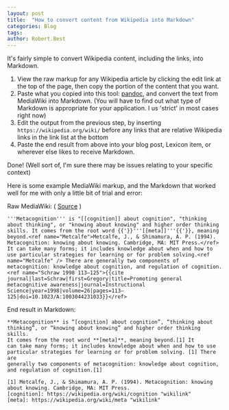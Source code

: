 ```yaml
---
layout: post
title:  "How to convert content from Wikipedia into Markdown"
categories: Blog
tags:  
author: Robert.Best
---
```


It's fairly simple to convert Wikipedia content, including the links, into Markdown.

1. View the raw markup for any Wikipedia article by clicking the edit link at the top of the page, then copy the portion of the content that you want.
2. Paste what you copied into this tool: [pandoc](http://pandoc.org/try/), and convert the text from MediaWiki into Markdown. (You will have to find out what type of Markdown is appropriate for your application. I us 'strict' in most cases right now)
3. Edit the output from the previous step, by inserting `https://wikipedia.org/wiki/` before any links that are relative Wikipedia links in the link list at the bottom
4. Paste the end result from above into your blog post, Lexicon item, or wherever else likes to receive Markdown.

Done! (Well sort of, I'm sure there may be issues relating to your specific context)


Here is some example MediaWiki markup, and the Markdown that worked well for me with only a little bit of trial and error:

Raw MediaWiki: ( [Source](https://en.wikipedia.org/wiki/Metacognition) )
```
'''Metacognition''' is "[[cognition]] about cognition", "thinking about thinking", or "knowing about knowing" and higher order thinking skills. It comes from the root word {{'}}'''[[meta]]'''{{'}}, meaning beyond.<ref name="Metcalfe">Metcalfe, J., & Shimamura, A. P. (1994). Metacognition: knowing about knowing. Cambridge, MA: MIT Press.</ref> It can take many forms; it includes knowledge about when and how to use particular strategies for learning or for problem solving.<ref name="Metcalfe" /> There are generally two components of metacognition: knowledge about cognition, and regulation of cognition.<ref name="Schraw 1998 113–125">{{cite journal|last=Schraw|first=Gregory|title=Promoting general metacognitive awareness|journal=Instructional Science|year=1998|volume=26|pages=113–125|doi=10.1023/A:1003044231033}}</ref>
```

End result in Markdown:
```
**Metacognition** is “[cognition] about cognition”, “thinking about
thinking”, or “knowing about knowing” and higher order thinking skills.
It comes from the root word **[meta]**, meaning beyond.[1] It
can take many forms; it includes knowledge about when and how to use
particular strategies for learning or for problem solving. [1] There are
generally two components of metacognition: knowledge about cognition,
and regulation of cognition.[1]

[1] Metcalfe, J., & Shimamura, A. P. (1994). Metacognition: knowing
about knowing. Cambridge, MA: MIT Press.
[cognition]: https://wikipedia.org/wiki/cognition "wikilink"
[meta]: https://wikipedia.org/wiki/meta "wikilink"
```

